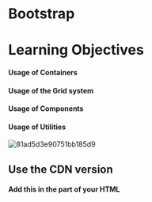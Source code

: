 # Bootstrap

# Learning Objectives

#### Usage of Containers
#### Usage of the Grid system
#### Usage of Components
#### Usage of Utilities

![81ad5d3e90751bb185d9](https://github.com/AAndrews-1982/holbertonschool-web_front_end/assets/116847683/88b4481a-eceb-43d9-b96c-09e4181e20d4)

## Use the CDN version
#### Add this <link> in the <head> part of your HTML

<link rel="stylesheet" href="https://stackpath.bootstrapcdn.com/bootstrap/4.4.1/css/bootstrap.min.css" integrity="sha384-Vkoo8x4CGsO3+Hhxv8T/Q5PaXtkKtu6ug5TOeNV6gBiFeWPGFN9MuhOf23Q9Ifjh" crossorigin="anonymous">

